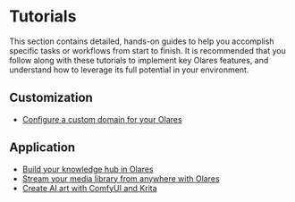 # Tutorials

This section contains detailed, hands-on guides to help you accomplish specific tasks or workflows from start to finish.
It is recommended that you follow along with these tutorials to implement key Olares features, and understand how to leverage its full potential in your environment.

## Customization

- [Configure a custom domain for your Olares](set-custom-domain.md)

## Application
- [Build your knowledge hub in Olares](organize-content.md)
- [Stream your media library from anywhere with Olares](stream-media.md)
- [Create AI art with ComfyUI and Krita](comfyui-for-krita.md)

  